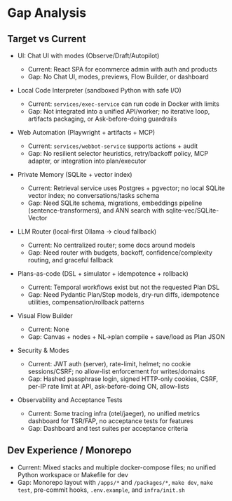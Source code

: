 # Gap Analysis

## Target vs Current

- UI: Chat UI with modes (Observe/Draft/Autopilot)
  - Current: React SPA for ecommerce admin with auth and products
  - Gap: No Chat UI, modes, previews, Flow Builder, or dashboard

- Local Code Interpreter (sandboxed Python with safe I/O)
  - Current: `services/exec-service` can run code in Docker with limits
  - Gap: Not integrated into a unified API/worker; no iterative loop, artifacts packaging, or Ask-before-doing guardrails

- Web Automation (Playwright + artifacts + MCP)
  - Current: `services/webbot-service` supports actions + audit
  - Gap: No resilient selector heuristics, retry/backoff policy, MCP adapter, or integration into plan/executor

- Private Memory (SQLite + vector index)
  - Current: Retrieval service uses Postgres + pgvector; no local SQLite vector index; no conversations/tasks schema
  - Gap: Need SQLite schema, migrations, embeddings pipeline (sentence-transformers), and ANN search with sqlite-vec/SQLite-Vector

- LLM Router (local-first Ollama → cloud fallback)
  - Current: No centralized router; some docs around models
  - Gap: Need router with budgets, backoff, confidence/complexity routing, and graceful fallback

- Plans-as-code (DSL + simulator + idempotence + rollback)
  - Current: Temporal workflows exist but not the requested Plan DSL
  - Gap: Need Pydantic Plan/Step models, dry-run diffs, idempotence utilities, compensation/rollback patterns

- Visual Flow Builder
  - Current: None
  - Gap: Canvas + nodes + NL→plan compile + save/load as Plan JSON

- Security & Modes
  - Current: JWT auth (server), rate-limit, helmet; no cookie sessions/CSRF; no allow-list enforcement for writes/domains
  - Gap: Hashed passphrase login, signed HTTP-only cookies, CSRF, per-IP rate limit at API, ask-before-doing ON, allow-lists

- Observability and Acceptance Tests
  - Current: Some tracing infra (otel/jaeger), no unified metrics dashboard for TSR/FAP, no acceptance tests for features
  - Gap: Dashboard and test suites per acceptance criteria

## Dev Experience / Monorepo

- Current: Mixed stacks and multiple docker-compose files; no unified Python workspace or Makefile for dev
- Gap: Monorepo layout with `/apps/*` and `/packages/*`, `make dev`, `make test`, pre-commit hooks, `.env.example`, and `infra/init.sh`
